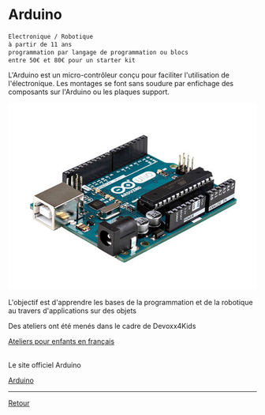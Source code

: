 # Arduino

    Electronique / Robotique
    à partir de 11 ans
    programmation par langage de programmation ou blocs
    entre 50€ et 80€ pour un starter kit
    

L'Arduino est un micro-contrôleur conçu pour faciliter l'utilisation de l'électronique. Les montages se font sans soudure par enfichage des composants sur l'Arduino ou les plaques support.

![Arduino](images/arduino.jpeg)

L'objectif est d'apprendre les bases de la programmation et de la robotique au travers d'applications sur des objets 

Des ateliers ont été menés dans le cadre de Devoxx4Kids 

[Ateliers pour enfants en français](http://cfalguiere.github.io/LabRPG/#/game)


<br>
Le site officiel Arduino

[Arduino](hhttps://www.arduino.cc/)

----

[Retour](../../index.md)
